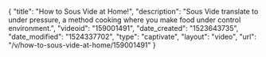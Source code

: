 {
    "title": "How to Sous Vide at Home!",
    "description": "Sous Vide translate to under pressure, a method cooking where you make food under control environment.",
    "videoid": "159001491",
    "date_created": "1523643735",
    "date_modified": "1524337702",
    "type": "captivate",
    "layout": "video",
    "url": "\/v\/how-to-sous-vide-at-home\/159001491"
}